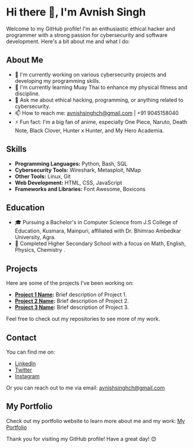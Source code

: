 # Hi there 👋, I'm Avnish Singh

Welcome to my GitHub profile! I'm an enthusiastic ethical hacker and programmer with a strong passion for cybersecurity and software development. Here's a bit about me and what I do:

## About Me

- 🔭 I'm currently working on various cybersecurity projects and developing my programming skills.
- 🌱 I'm currently learning Muay Thai to enhance my physical fitness and discipline.
- 💬 Ask me about ethical hacking, programming, or anything related to cybersecurity.
- 📫 How to reach me: avnishsinghch@gmail.com | +91 9045158040
- ⚡ Fun fact: I'm a big fan of anime, especially One Piece, Naruto, Death Note, Black Clover, Hunter x Hunter, and My Hero Academia.

## Skills

- **Programming Languages:** Python, Bash, SQL
- **Cybersecurity Tools:** Wireshark, Metasploit, NMap
- **Other Tools:** Linux, Git
- **Web Development:** HTML, CSS, JavaScript
- **Frameworks and Libraries:** Font Awesome, Boxicons

## Education

- 🎓 Pursuing a Bachelor's in Computer Science from J.S College of Education, Kusmara, Mainpuri, affiliated with Dr. Bhimrao Ambedkar University, Agra.
- 🏫 Completed Higher Secondary School with a focus on Math, English, Physics, Chemistry .

## Projects

Here are some of the projects I've been working on:

- **[Project 1 Name](#):** Brief description of Project 1.
- **[Project 2 Name](#):** Brief description of Project 2.
- **[Project 3 Name](#):** Brief description of Project 3.

Feel free to check out my repositories to see more of my work.

## Contact

You can find me on:

- [LinkedIn](#)
- [Twitter](#)
- [Instagram](#)

Or you can reach out to me via email: avnishsinghch@gmail.com

## My Portfolio

Check out my portfolio website to learn more about me and my work: [My Portfolio](avnish-S/avnishsingh.github.io)

Thank you for visiting my GitHub profile! Have a great day! 😊
